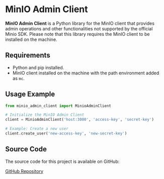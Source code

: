 # MinIO Admin Client

**MinIO Admin Client** is a Python library for the MinIO client that provides admin operations and other functionalities not supported by the official Minio SDK. Please note that this library requires the MinIO client to be installed on the machine.

## Requirements

- Python and pip installed.
- MinIO client installed on the machine with the path environment added as `mc`.

## Usage Example

```python
from minio_admin_client import MinioAdminClient

# Initialize the MinIO Admin Client
client = MinioAdminClient('host:3000', 'access-key', 'secret-key')

# Example: Create a new user
client.create_user('new-access-key', 'new-secret-key')
```

## Source Code

The source code for this project is available on GitHub:

[GitHub Repository](https://github.com/dreazz97/minio-admin-client-lib)